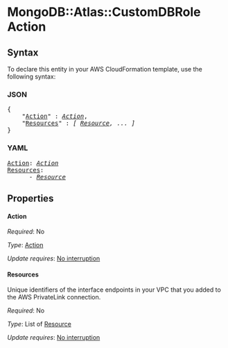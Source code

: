 # MongoDB::Atlas::CustomDBRole Action

## Syntax

To declare this entity in your AWS CloudFormation template, use the following syntax:

### JSON

<pre>
{
    "<a href="#action" title="Action">Action</a>" : <i><a href="action.md">Action</a></i>,
    "<a href="#resources" title="Resources">Resources</a>" : <i>[ <a href="resource.md">Resource</a>, ... ]</i>
}
</pre>

### YAML

<pre>
<a href="#action" title="Action">Action</a>: <i><a href="action.md">Action</a></i>
<a href="#resources" title="Resources">Resources</a>: <i>
      - <a href="resource.md">Resource</a></i>
</pre>

## Properties

#### Action

_Required_: No

_Type_: <a href="action.md">Action</a>

_Update requires_: [No interruption](https://docs.aws.amazon.com/AWSCloudFormation/latest/UserGuide/using-cfn-updating-stacks-update-behaviors.html#update-no-interrupt)

#### Resources

Unique identifiers of the interface endpoints in your VPC that you added to the AWS PrivateLink connection.

_Required_: No

_Type_: List of <a href="resource.md">Resource</a>

_Update requires_: [No interruption](https://docs.aws.amazon.com/AWSCloudFormation/latest/UserGuide/using-cfn-updating-stacks-update-behaviors.html#update-no-interrupt)

